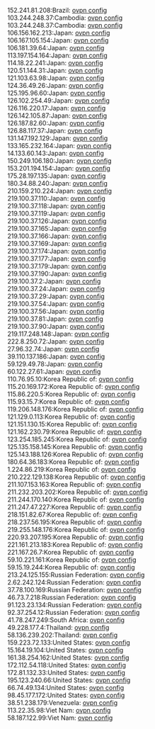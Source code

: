 152.241.81.208:Brazil: [ovpn config](vpn/152_241_81_208.ovpn)  
103.244.248.37:Cambodia: [ovpn config](vpn/103_244_248_37.ovpn)  
103.244.248.37:Cambodia: [ovpn config](vpn/103_244_248_37.ovpn)  
106.156.162.213:Japan: [ovpn config](vpn/106_156_162_213.ovpn)  
106.167.105.154:Japan: [ovpn config](vpn/106_167_105_154.ovpn)  
106.181.39.64:Japan: [ovpn config](vpn/106_181_39_64.ovpn)  
113.197.154.164:Japan: [ovpn config](vpn/113_197_154_164.ovpn)  
114.18.22.241:Japan: [ovpn config](vpn/114_18_22_241.ovpn)  
120.51.144.31:Japan: [ovpn config](vpn/120_51_144_31.ovpn)  
121.103.63.98:Japan: [ovpn config](vpn/121_103_63_98.ovpn)  
124.36.49.26:Japan: [ovpn config](vpn/124_36_49_26.ovpn)  
125.195.96.60:Japan: [ovpn config](vpn/125_195_96_60.ovpn)  
126.102.254.49:Japan: [ovpn config](vpn/126_102_254_49.ovpn)  
126.116.220.17:Japan: [ovpn config](vpn/126_116_220_17.ovpn)  
126.142.105.87:Japan: [ovpn config](vpn/126_142_105_87.ovpn)  
126.187.82.60:Japan: [ovpn config](vpn/126_187_82_60.ovpn)  
126.88.117.37:Japan: [ovpn config](vpn/126_88_117_37.ovpn)  
131.147.192.129:Japan: [ovpn config](vpn/131_147_192_129.ovpn)  
133.165.232.164:Japan: [ovpn config](vpn/133_165_232_164.ovpn)  
14.133.60.143:Japan: [ovpn config](vpn/14_133_60_143.ovpn)  
150.249.106.180:Japan: [ovpn config](vpn/150_249_106_180.ovpn)  
153.201.194.154:Japan: [ovpn config](vpn/153_201_194_154.ovpn)  
175.28.197.135:Japan: [ovpn config](vpn/175_28_197_135.ovpn)  
180.34.88.240:Japan: [ovpn config](vpn/180_34_88_240.ovpn)  
210.159.210.224:Japan: [ovpn config](vpn/210_159_210_224.ovpn)  
219.100.37.110:Japan: [ovpn config](vpn/219_100_37_110.ovpn)  
219.100.37.118:Japan: [ovpn config](vpn/219_100_37_118.ovpn)  
219.100.37.119:Japan: [ovpn config](vpn/219_100_37_119.ovpn)  
219.100.37.126:Japan: [ovpn config](vpn/219_100_37_126.ovpn)  
219.100.37.165:Japan: [ovpn config](vpn/219_100_37_165.ovpn)  
219.100.37.166:Japan: [ovpn config](vpn/219_100_37_166.ovpn)  
219.100.37.169:Japan: [ovpn config](vpn/219_100_37_169.ovpn)  
219.100.37.174:Japan: [ovpn config](vpn/219_100_37_174.ovpn)  
219.100.37.177:Japan: [ovpn config](vpn/219_100_37_177.ovpn)  
219.100.37.179:Japan: [ovpn config](vpn/219_100_37_179.ovpn)  
219.100.37.190:Japan: [ovpn config](vpn/219_100_37_190.ovpn)  
219.100.37.2:Japan: [ovpn config](vpn/219_100_37_2.ovpn)  
219.100.37.24:Japan: [ovpn config](vpn/219_100_37_24.ovpn)  
219.100.37.29:Japan: [ovpn config](vpn/219_100_37_29.ovpn)  
219.100.37.54:Japan: [ovpn config](vpn/219_100_37_54.ovpn)  
219.100.37.56:Japan: [ovpn config](vpn/219_100_37_56.ovpn)  
219.100.37.81:Japan: [ovpn config](vpn/219_100_37_81.ovpn)  
219.100.37.90:Japan: [ovpn config](vpn/219_100_37_90.ovpn)  
219.117.248.148:Japan: [ovpn config](vpn/219_117_248_148.ovpn)  
222.8.250.72:Japan: [ovpn config](vpn/222_8_250_72.ovpn)  
27.96.32.74:Japan: [ovpn config](vpn/27_96_32_74.ovpn)  
39.110.137.186:Japan: [ovpn config](vpn/39_110_137_186.ovpn)  
59.129.49.78:Japan: [ovpn config](vpn/59_129_49_78.ovpn)  
60.122.27.61:Japan: [ovpn config](vpn/60_122_27_61.ovpn)  
110.76.95.10:Korea Republic of: [ovpn config](vpn/110_76_95_10.ovpn)  
115.20.169.172:Korea Republic of: [ovpn config](vpn/115_20_169_172.ovpn)  
115.86.220.5:Korea Republic of: [ovpn config](vpn/115_86_220_5.ovpn)  
115.93.15.7:Korea Republic of: [ovpn config](vpn/115_93_15_7.ovpn)  
119.206.148.176:Korea Republic of: [ovpn config](vpn/119_206_148_176.ovpn)  
121.129.0.113:Korea Republic of: [ovpn config](vpn/121_129_0_113.ovpn)  
121.151.130.15:Korea Republic of: [ovpn config](vpn/121_151_130_15.ovpn)  
121.162.230.79:Korea Republic of: [ovpn config](vpn/121_162_230_79.ovpn)  
123.254.185.245:Korea Republic of: [ovpn config](vpn/123_254_185_245.ovpn)  
125.135.158.145:Korea Republic of: [ovpn config](vpn/125_135_158_145.ovpn)  
125.143.188.126:Korea Republic of: [ovpn config](vpn/125_143_188_126.ovpn)  
180.64.36.183:Korea Republic of: [ovpn config](vpn/180_64_36_183.ovpn)  
1.224.86.219:Korea Republic of: [ovpn config](vpn/1_224_86_219.ovpn)  
210.222.129.138:Korea Republic of: [ovpn config](vpn/210_222_129_138.ovpn)  
211.107.153.163:Korea Republic of: [ovpn config](vpn/211_107_153_163.ovpn)  
211.232.203.202:Korea Republic of: [ovpn config](vpn/211_232_203_202.ovpn)  
211.244.170.140:Korea Republic of: [ovpn config](vpn/211_244_170_140.ovpn)  
211.247.47.227:Korea Republic of: [ovpn config](vpn/211_247_47_227.ovpn)  
218.151.82.67:Korea Republic of: [ovpn config](vpn/218_151_82_67.ovpn)  
218.237.56.195:Korea Republic of: [ovpn config](vpn/218_237_56_195.ovpn)  
219.255.148.176:Korea Republic of: [ovpn config](vpn/219_255_148_176.ovpn)  
220.93.207.195:Korea Republic of: [ovpn config](vpn/220_93_207_195.ovpn)  
221.161.213.183:Korea Republic of: [ovpn config](vpn/221_161_213_183.ovpn)  
221.167.26.7:Korea Republic of: [ovpn config](vpn/221_167_26_7.ovpn)  
59.10.221.161:Korea Republic of: [ovpn config](vpn/59_10_221_161.ovpn)  
59.15.19.244:Korea Republic of: [ovpn config](vpn/59_15_19_244.ovpn)  
213.24.125.155:Russian Federation: [ovpn config](vpn/213_24_125_155.ovpn)  
2.62.242.124:Russian Federation: [ovpn config](vpn/2_62_242_124.ovpn)  
37.78.100.169:Russian Federation: [ovpn config](vpn/37_78_100_169.ovpn)  
46.73.7.218:Russian Federation: [ovpn config](vpn/46_73_7_218.ovpn)  
91.123.23.134:Russian Federation: [ovpn config](vpn/91_123_23_134.ovpn)  
92.37.254.12:Russian Federation: [ovpn config](vpn/92_37_254_12.ovpn)  
41.78.247.249:South Africa: [ovpn config](vpn/41_78_247_249.ovpn)  
49.228.177.4:Thailand: [ovpn config](vpn/49_228_177_4.ovpn)  
58.136.239.202:Thailand: [ovpn config](vpn/58_136_239_202.ovpn)  
159.223.72.133:United States: [ovpn config](vpn/159_223_72_133.ovpn)  
15.164.19.104:United States: [ovpn config](vpn/15_164_19_104.ovpn)  
161.38.254.162:United States: [ovpn config](vpn/161_38_254_162.ovpn)  
172.112.54.118:United States: [ovpn config](vpn/172_112_54_118.ovpn)  
172.81.132.33:United States: [ovpn config](vpn/172_81_132_33.ovpn)  
195.123.240.66:United States: [ovpn config](vpn/195_123_240_66.ovpn)  
66.74.49.134:United States: [ovpn config](vpn/66_74_49_134.ovpn)  
98.45.177.172:United States: [ovpn config](vpn/98_45_177_172.ovpn)  
38.51.238.179:Venezuela: [ovpn config](vpn/38_51_238_179.ovpn)  
113.22.35.98:Viet Nam: [ovpn config](vpn/113_22_35_98.ovpn)  
58.187.122.99:Viet Nam: [ovpn config](vpn/58_187_122_99.ovpn)  
